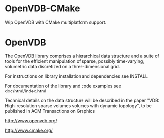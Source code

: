 OpenVDB-CMake
=============

Wip OpenVDB with CMake multiplatform support.


OpenVDB
=======

The OpenVDB library comprises a hierarchical data structure and a suite 
of tools for the efficient manipulation of sparse, possibly time-varying, 
volumetric data discretized on a three-dimensional grid. 

For instructions on library installation and dependencies see INSTALL

For documentation of the library and code examples see doc/html/index.html

Technical details on the data structure will be described in the paper
"VDB: High-resolution sparse volumes volumes with dynamic topology",
to be published in ACM Transactions on Graphics




http://www.openvdb.org/

http://www.cmake.org/

